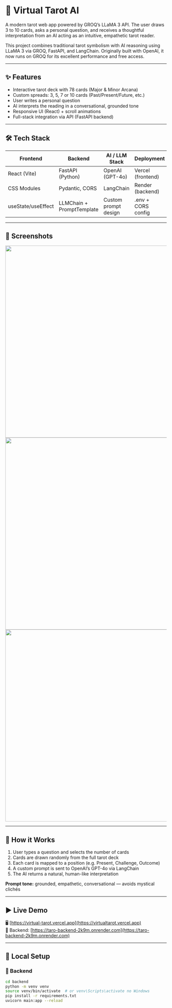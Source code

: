 # 🔮 Virtual Tarot AI

A modern tarot web app powered by GROQ’s LLaMA 3 API. The user draws 3 to 10 cards, asks a personal question, and receives a thoughtful interpretation from an AI acting as an intuitive, empathetic tarot reader.

This project combines traditional tarot symbolism with AI reasoning using LLaMA 3 via GROQ, FastAPI, and LangChain. Originally built with OpenAI, it now runs on GROQ for its excellent performance and free access.

---

## ✨ Features

- Interactive tarot deck with 78 cards (Major & Minor Arcana)
- Custom spreads: 3, 5, 7 or 10 cards (Past/Present/Future, etc.)
- User writes a personal question
- AI interprets the reading in a conversational, grounded tone
- Responsive UI (React) + scroll animations
- Full-stack integration via API (FastAPI backend)

---

## 🛠️ Tech Stack

| Frontend            | Backend                  | AI / LLM Stack       | Deployment          |
|---------------------|---------------------------|----------------------|---------------------|
| React (Vite)        | FastAPI (Python)          | OpenAI (GPT-4o)      | Vercel (frontend)   |
| CSS Modules         | Pydantic, CORS            | LangChain            | Render (backend)    |
| useState/useEffect  | LLMChain + PromptTemplate | Custom prompt design | .env + CORS config  |

---

## 📸 Screenshots

<div align="center">
  <img src="./screenshots/welcome.jpg" width="600" />
  <img src="./screenshots/draw.jpg" width="600" />
  <img src="./screenshots/interpretation.jpg" width="600" />
</div>

---

## 🧠 How it Works

1. User types a question and selects the number of cards
2. Cards are drawn randomly from the full tarot deck
3. Each card is mapped to a position (e.g. Present, Challenge, Outcome)
4. A custom prompt is sent to OpenAI’s GPT-4o via LangChain
5. The AI returns a natural, human-like interpretation

**Prompt tone:** grounded, empathetic, conversational — avoids mystical clichés

---

## ▶️ Live Demo

🖥️ [https://virtual-tarot.vercel.app](https://virtualtarot.vercel.app)  
🧠 Backend: [https://taro-backend-2k9m.onrender.com](https://taro-backend-2k9m.onrender.com)

---

## 📁 Local Setup

### 🔧 Backend

```bash
cd backend
python -m venv venv
source venv/bin/activate  # or venv\Scripts\activate no Windows
pip install -r requirements.txt
uvicorn main:app --reload
